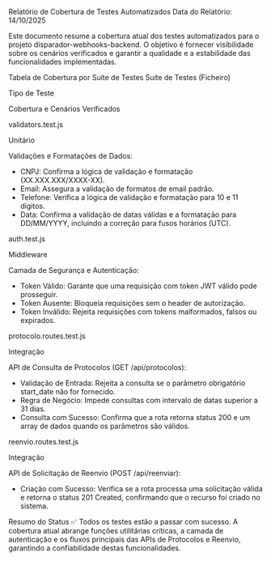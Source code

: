Relatório de Cobertura de Testes Automatizados
Data do Relatório: 14/10/2025

Este documento resume a cobertura atual dos testes automatizados para o projeto disparador-webhooks-backend. O objetivo é fornecer visibilidade sobre os cenários verificados e garantir a qualidade e a estabilidade das funcionalidades implementadas.

Tabela de Cobertura por Suíte de Testes
Suíte de Testes (Ficheiro)

Tipo de Teste

Cobertura e Cenários Verificados

validators.test.js

Unitário

Validações e Formatações de Dados:

- CNPJ: Confirma a lógica de validação e formatação (XX.XXX.XXX/XXXX-XX).
- Email: Assegura a validação de formatos de email padrão.
- Telefone: Verifica a lógica de validação e formatação para 10 e 11 dígitos.
- Data: Confirma a validação de datas válidas e a formatação para DD/MM/YYYY, incluindo a correção para fusos horários (UTC).

auth.test.js

Middleware

Camada de Segurança e Autenticação:

- Token Válido: Garante que uma requisição com token JWT válido pode prosseguir.
- Token Ausente: Bloqueia requisições sem o header de autorização.
- Token Inválido: Rejeita requisições com tokens malformados, falsos ou expirados.

protocolo.routes.test.js

Integração

API de Consulta de Protocolos (GET /api/protocolos):

- Validação de Entrada: Rejeita a consulta se o parâmetro obrigatório start_date não for fornecido.
- Regra de Negócio: Impede consultas com intervalo de datas superior a 31 dias.
- Consulta com Sucesso: Confirma que a rota retorna status 200 e um array de dados quando os parâmetros são válidos.

reenvio.routes.test.js

Integração

API de Solicitação de Reenvio (POST /api/reenviar):

- Criação com Sucesso: Verifica se a rota processa uma solicitação válida e retorna o status 201 Created, confirmando que o recurso foi criado no sistema.

Resumo do Status
✅ Todos os testes estão a passar com sucesso. A cobertura atual abrange funções utilitárias críticas, a camada de autenticação e os fluxos principais das APIs de Protocolos e Reenvio, garantindo a confiabilidade destas funcionalidades.
